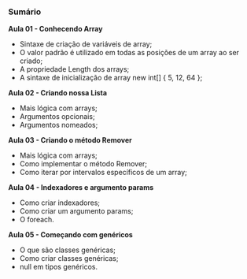 ### Sumário

**Aula 01 - Conhecendo Array**

- Sintaxe de criação de variáveis de array;
- O valor padrão é utilizado em todas as posições de um array ao ser criado;
- A propriedade Length dos arrays;
- A sintaxe de inicialização de array new int[] { 5, 12, 64 };

**Aula 02 - Criando nossa Lista**

- Mais lógica com arrays;
- Argumentos opcionais;
- Argumentos nomeados;

**Aula 03 - Criando o método Remover**

- Mais lógica com arrays;
- Como implementar o método Remover;
- Como iterar por intervalos específicos de um array;

**Aula 04 - Indexadores e argumento params**

- Como criar indexadores;
- Como criar um argumento params;
- O foreach.

**Aula 05 - Começando com genéricos**

- O que são classes genéricas;
- Como criar classes genéricas;
- null em tipos genéricos.

